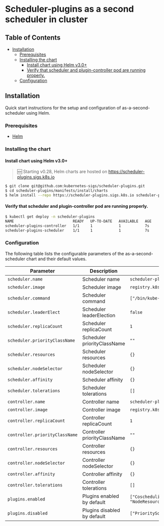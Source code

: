 # Scheduler-plugins as a second scheduler in cluster

## Table of Contents

<!-- toc -->
- [Installation](#installation)
  - [Prerequisites](#prerequisites)
  - [Installing the chart](#installing-the-chart)
    - [Install chart using Helm v3.0+](#install-chart-using-helm-v30)
    - [Verify that scheduler and plugin-controller pod are running properly.](#verify-that-scheduler-and-plugin-controller-pod-are-running-properly)
  - [Configuration](#configuration)
<!-- /toc -->

## Installation

Quick start instructions for the setup and configuration of as-a-second-scheduler using Helm.

### Prerequisites

- [Helm](https://helm.sh/docs/intro/quickstart/#install-helm)

### Installing the chart

#### Install chart using Helm v3.0+

> 🆕 Starting v0.28, Helm charts are hosted on https://scheduler-plugins.sigs.k8s.io

```bash
$ git clone git@github.com:kubernetes-sigs/scheduler-plugins.git
$ cd scheduler-plugins/manifests/install/charts
$ helm install --repo https://scheduler-plugins.sigs.k8s.io scheduler-plugins scheduler-plugins
```

#### Verify that scheduler and plugin-controller pod are running properly.

```bash
$ kubectl get deploy -n scheduler-plugins
NAME                           READY   UP-TO-DATE   AVAILABLE   AGE
scheduler-plugins-controller   1/1     1            1           7s
scheduler-plugins-scheduler    1/1     1            1           7s
```

### Configuration

The following table lists the configurable parameters of the as-a-second-scheduler chart and their default values.

| Parameter                      | Description                  | Default                                                                                         |
|--------------------------------|------------------------------|-------------------------------------------------------------------------------------------------|
| `scheduler.name`               | Scheduler name               | `scheduler-plugins-scheduler`                                                                   |
| `scheduler.image`              | Scheduler image              | `registry.k8s.io/scheduler-plugins/kube-scheduler:v0.30.6`                                      |
| `scheduler.command`            | Scheduler command            | `["/bin/kube-scheduler"]`                                                                       |
| `scheduler.leaderElect`        | Scheduler leaderElection     | `false`                                                                                         |
| `scheduler.replicaCount`       | Scheduler replicaCount       | `1`                                                                                             |
| `scheduler.priorityClassName`  | Scheduler priorityClassName  | `""`                                                                                            |
| `scheduler.resources`          | Scheduler resources          | `{}`                                                                                            |
| `scheduler.nodeSelector`       | Scheduler nodeSelector       | `{}`                                                                                            |
| `scheduler.affinity`           | Scheduler affinity           | `{}`                                                                                            |
| `scheduler.tolerations`        | Scheduler tolerations        | `[]`                                                                                            |
| `controller.name`              | Controller name              | `scheduler-plugins-controller`                                                                  |
| `controller.image`             | Controller image             | `registry.k8s.io/scheduler-plugins/controller:v0.29.7`                                          |
| `controller.replicaCount`      | Controller replicaCount      | `1`                                                                                             |
| `controller.priorityClassName` | Controller priorityClassName | `""`                                                                                            |
| `controller.resources`         | Controller resources         | `{}`                                                                                            |
| `controller.nodeSelector`      | Controller nodeSelector      | `{}`                                                                                            |
| `controller.affinity`          | Controller affinity          | `{}`                                                                                            |
| `controller.tolerations`       | Controller tolerations       | `[]`                                                                                            |
| `plugins.enabled`              | Plugins enabled by default   | `["Coscheduling","CapacityScheduling","NodeResourceTopologyMatch", "NodeResourcesAllocatable"]` |
| `plugins.disabled`             | Plugins disabled by default  | `["PrioritySort"]`                                                                              |
